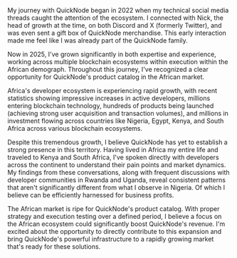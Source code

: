 My journey with QuickNode began in 2022 when my technical social media threads caught the attention of the ecosystem. I connected with Nick, the head of growth at the time, on both Discord and X (formerly Twitter), and was even sent a gift box of QuickNode merchandise. This early interaction made me feel like I was already part of the QuickNode family.

Now in 2025, I've grown significantly in both expertise and experience, working across multiple blockchain ecosystems within execution within the African demograph. Throughout this journey, I've recognized a clear opportunity for QuickNode's product catalog in the African market.

Africa's developer ecosystem is experiencing rapid growth, with recent statistics showing impressive increases in active developers, millions entering blockchain technology, hundreds of products being launched (achieving strong user acquisition and transaction volumes), and millions in investment flowing across countries like Nigeria, Egypt, Kenya, and South Africa across various blockchain ecosystems.

Despite this tremendous growth, I believe QuickNode has yet to establish a strong presence in this territory. Having lived in Africa my entire life and traveled to Kenya and South Africa, I've spoken directly with developers across the continent to understand their pain points and market dynamics. My findings from these conversations, along with frequent discussions with developer communities in Rwanda and Uganda, reveal consistent patterns that aren't significantly different from what I observe in Nigeria. Of which I believe can be efficiently harnessed for business profits. 

The African market is ripe for QuickNode's product catalog. With proper strategy and execution testing over a defined period, I believe a focus on the African ecosystem could significantly boost QuickNode's revenue. I'm excited about the opportunity to directly contribute to this expansion and bring QuickNode's powerful infrastructure to a rapidly growing market that's ready for these solutions.